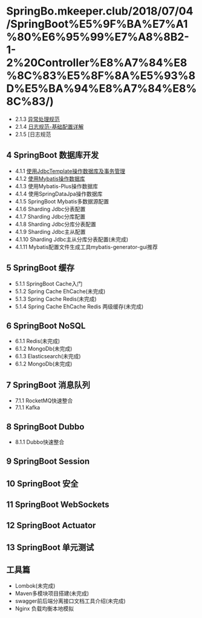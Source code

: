 # SpringBo.mkeeper.club/2018/07/04/SpringBoot%E5%9F%BA%E7%A1%80%E6%95%99%E7%A8%8B2-1-2%20Controller%E8%A7%84%E8%8C%83%E5%8F%8A%E5%93%8D%E5%BA%94%E8%A7%84%E8%8C%83/)
- 2.1.3 [异常处理规范](http://www.mkeeper.club/2018/07/07/SpringBoot%E5%9F%BA%E7%A1%80%E6%95%99%E7%A8%8B2-1-3%20%E5%BC%82%E5%B8%B8%E5%A4%84%E7%90%86%E8%A7%84%E8%8C%83/)
- 2.1.4 [日志规范-基础配置详解](http://www.mkeeper.club/2018/07/09/SpringBoot%E5%9F%BA%E7%A1%80%E6%95%99%E7%A8%8B2-1-4%20%E6%97%A5%E5%BF%97%E8%A7%84%E8%8C%83-%E5%9F%BA%E7%A1%80%E9%85%8D%E7%BD%AE%E8%AF%A6%E8%A7%A3/)
- 2.1.5 [日志规范
## 4 SpringBoot 数据库开发
- 4.1.1 [使用JdbcTemplate操作数据库及事务管理](http://www.mkeeper.club/2018/12/07/SpringBoot%E5%9F%BA%E7%A1%80%E6%95%99%E7%A8%8B4-1-1%20%E4%BD%BF%E7%94%A8JdbcTemplate%E6%93%8D%E4%BD%9C%E6%95%B0%E6%8D%AE%E5%BA%93%E5%8F%8A%E4%BA%8B%E5%8A%A1%E7%AE%A1%E7%90%86/)
- 4.1.2 [使用Mybatis操作数据库](http://www.mkeeper.club/2018/12/29/SpringBoot%E5%9F%BA%E7%A1%80%E6%95%99%E7%A8%8B4-1-2%20%E4%BD%BF%E7%94%A8Mybatis%E6%93%8D%E4%BD%9C%E6%95%B0%E6%8D%AE%E5%BA%93/)
- 4.1.3 使用Mybatis-Plus操作数据库
- 4.1.4 使用SpringDataJpa操作数据库
- 4.1.5 SpringBoot Mybatis多数据源配置
- 4.1.6 Sharding Jdbc分表配置
- 4.1.7 Sharding Jdbc分库配置
- 4.1.8 Sharding Jdbc分库分表配置
- 4.1.9 Sharding Jdbc主从配置
- 4.1.10 Sharding Jdbc主从分库分表配置(未完成)
- 4.1.11 Mybatis配置文件生成工具mybatis-generator-gui推荐

## 5 SpringBoot 缓存
- 5.1.1 SpringBoot Cache入门
- 5.1.2 Spring Cache EhCache(未完成)
- 5.1.3 Spring Cache Redis(未完成)
- 5.1.4 Spring Cache EhCache Redis 两级缓存(未完成)

## 6 SpringBoot NoSQL
- 6.1.1 Redis(未完成)
- 6.1.2 MongoDb(未完成)
- 6.1.3 Elasticsearch(未完成)
- 6.1.2 MongoDb(未完成)

## 7 SpringBoot 消息队列
- 7.1.1 RocketMQ快速整合
- 7.1.1 Kafka

## 8 SpringBoot Dubbo
- 8.1.1 Dubbo快速整合

## 9 SpringBoot Session

## 10 SpringBoot 安全

## 11 SpringBoot WebSockets

## 12 SpringBoot Actuator

## 13 SpringBoot 单元测试

## 工具篇
- Lombok(未完成)
- Maven多模块项目搭建(未完成)
- swagger前后端分离接口文档工具介绍(未完成)
- Nginx 负载均衡本地模拟
